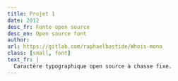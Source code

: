 ```yaml
---
title: Projet 1
date: 2012
desc_fr: Fonte open source
desc_en: Open source font
author:
url: https://gitlab.com/raphaelbastide/Whois-mono
class: [small, font]
text_fr: |
  Caractère typographique open source à chasse fixe.
---
```

